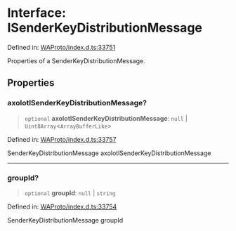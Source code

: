 # Interface: ISenderKeyDistributionMessage

Defined in: [WAProto/index.d.ts:33751](https://github.com/Fokusdotid/bail/blob/82f46c566476ac566bfd781dede14412fcdfb787/WAProto/index.d.ts#L33751)

Properties of a SenderKeyDistributionMessage.

## Properties

### axolotlSenderKeyDistributionMessage?

> `optional` **axolotlSenderKeyDistributionMessage**: `null` \| `Uint8Array`\<`ArrayBufferLike`\>

Defined in: [WAProto/index.d.ts:33757](https://github.com/Fokusdotid/bail/blob/82f46c566476ac566bfd781dede14412fcdfb787/WAProto/index.d.ts#L33757)

SenderKeyDistributionMessage axolotlSenderKeyDistributionMessage

***

### groupId?

> `optional` **groupId**: `null` \| `string`

Defined in: [WAProto/index.d.ts:33754](https://github.com/Fokusdotid/bail/blob/82f46c566476ac566bfd781dede14412fcdfb787/WAProto/index.d.ts#L33754)

SenderKeyDistributionMessage groupId
